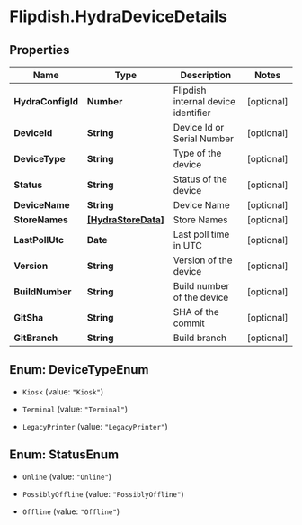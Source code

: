 # Flipdish.HydraDeviceDetails

## Properties
Name | Type | Description | Notes
------------ | ------------- | ------------- | -------------
**HydraConfigId** | **Number** | Flipdish internal device identifier | [optional] 
**DeviceId** | **String** | Device Id or Serial Number | [optional] 
**DeviceType** | **String** | Type of the device | [optional] 
**Status** | **String** | Status of the device | [optional] 
**DeviceName** | **String** | Device Name | [optional] 
**StoreNames** | [**[HydraStoreData]**](HydraStoreData.md) | Store Names | [optional] 
**LastPollUtc** | **Date** | Last poll time in UTC | [optional] 
**Version** | **String** | Version of the device | [optional] 
**BuildNumber** | **String** | Build number of the device | [optional] 
**GitSha** | **String** | SHA of the commit | [optional] 
**GitBranch** | **String** | Build branch | [optional] 


<a name="DeviceTypeEnum"></a>
## Enum: DeviceTypeEnum


* `Kiosk` (value: `"Kiosk"`)

* `Terminal` (value: `"Terminal"`)

* `LegacyPrinter` (value: `"LegacyPrinter"`)




<a name="StatusEnum"></a>
## Enum: StatusEnum


* `Online` (value: `"Online"`)

* `PossiblyOffline` (value: `"PossiblyOffline"`)

* `Offline` (value: `"Offline"`)




